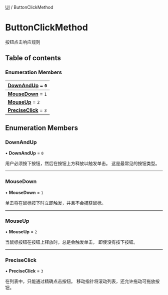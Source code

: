 [UI](../groups/Core.UI.md) / ButtonClickMethod

# ButtonClickMethod <Badge type="tip" text="Enumeration" /> <Score text="ButtonClickMethod" />

<p class="content-big">

按钮点击响应规则

</p>

## Table of contents

### Enumeration Members <Score text="Enumeration" /> 
| **[DownAndUp](mw.ButtonClickMethod.md#downandup)** = ``0``  |
| :----- |
| **[MouseDown](mw.ButtonClickMethod.md#mousedown)** = ``1`` |
| **[MouseUp](mw.ButtonClickMethod.md#mouseup)** = ``2`` |
| **[PreciseClick](mw.ButtonClickMethod.md#preciseclick)** = ``3`` |

## Enumeration Members

### DownAndUp <Score text="DownAndUp" /> 

• **DownAndUp** = ``0``

用户必须按下按钮，然后在按钮上方释放以触发单击。
这是最常见的按钮类型。

___

### MouseDown <Score text="MouseDown" /> 

• **MouseDown** = ``1``

单击将在鼠标按下时立即触发，并且不会捕获鼠标。

___

### MouseUp <Score text="MouseUp" /> 

• **MouseUp** = ``2``

当鼠标按钮在按钮上释放时，总是会触发单击，
即使没有按下按钮。

___

### PreciseClick <Score text="PreciseClick" /> 

• **PreciseClick** = ``3``

在列表中，只能通过精确点击按钮。
移动指针将滚动列表，还允许拖动可拖放按钮。
